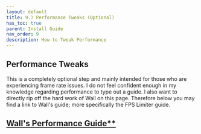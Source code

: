 ```yaml
---
layout: default
title: 9.) Performance Tweaks (Optional)
has_toc: true
parent: Install Guide
nav_order: 9
description: How to Tweak Performance
---
```


## **Performance Tweaks**
This is a completely optional step and mainly intended for those who are experiencing frame rate issues. I do not feel confident enough in my knowledge regarding performance to type out a guide. I also want to directly rip off the hard work of Wall on this page. Therefore below you may find a link to Wall's guide; more specifically the FPS Limiter guide.

## **[Wall's Performance Guide**](https://wallsogb.github.io/FalloutNV-Performance-Guide/#RecommendedLimiters)**

